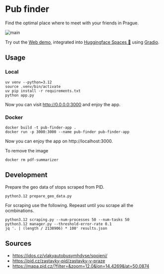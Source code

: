 # Pub finder
Find the optimal place where to meet with your friends in Prague.

![main](https://github.com/detrin/pub-finder/actions/workflows/test.yml/badge.svg)

Try out the [Web demo](https://huggingface.co/spaces/hermanda/pub-finder), integrated into [Huggingface Spaces 🤗](https://huggingface.co/spaces) using [Gradio](https://github.com/gradio-app/gradio). 

## Usage

### Local
```
uv venv --python=3.12
source .venv/bin/activate
uv pip install -r requirements.txt
python app.py
```
Now you can visit http://0.0.0.0:3000 and enjoy the app.

### Docker
```
docker build -t pub-finder-app .
docker run -p 3000:3000 --name pub-finder pub-finder-app
```
Now you can enjoy the app on http://localhost:3000. 

To remove the image
```
docker rm pdf-summarizer
```


## Development
Prepare the geo data of stops scraped from PID.
```
python3.12 prepare_geo_data.py 
```

For scraping use the following. Repeast until you scrape all the ocmbinations. 
```
python3.12 scraping.py --num-processes 50 --num-tasks 50
python3.12 manager.py --threshold-error-rate 0.1
jq '. | (length / 2138906) * 100' results.json
```

## Sources
- https://idos.cz/vlakyautobusymhdvse/spojeni/
- https://pid.cz/zastavky-pid/zastavky-v-praze
- https://mapa.pid.cz/?filter=&zoom=12.0&lon=14.4269&lat=50.0874
